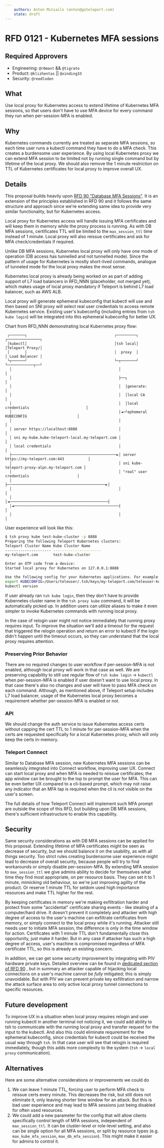 ```yaml
---
    authors: Anton Miniailo (anton@goteleport.com)
    state: draft
---
```


# RFD 0121 - Kubernetes MFA sessions

## Required Approvers

- Engineering: `@r0mant` && `@tigrato`
- Product: `@klizhentas` || `@xinding33`
- Security: `@reedloden`


## What
Use local proxy for Kubernetes access to extend lifetime of Kubernetes MFA sessions, so that users don't have to use MFA device for every command they run when per-session-MFA is enabled.

## Why
Kubernetes commands currently are treated as separate MFA sessions, so each time user runs a kubectl command they have to do a MFA check. This creates a burdensome user experience.
By using local Kubernetes proxy we can extend MFA session to be limited not by running single command but by lifetime of the local proxy. We should also remove the 1 minute restriction 
on TTL of Kubernetes certificates for local proxy to improve overall UX.

## Details

This proposal builds heavily upon [RFD 90 "Database MFA Sessions"](https://github.com/gravitational/teleport/blob/master/rfd/0090-db-mfa-sessions.md). 
It is an extension of the principles established in RFD 90 and it follows the same structure and
approach since we're extending same idea to provide very similar functionality, but for Kubernetes access.

Local proxy for Kubernetes access will handle issuing MFA certificates and will keep them in memory while the proxy process is running. 
As with DB MFA sessions, certificates TTL will be limited to the `max_session_ttl` time instead of 1 minute.
Local proxy will also reissue certificates and ask for MFA check/credentials if required.

Unlike DB MFA sessions, Kubernetes local proxy will only have one mode of operation (DB access has tunnelled and not tunnelled mode). 
Since the pattern of usage for Kubernetes is mostly short-lived commands, analogue of tunneled mode for the local proxy makes the most sense.

Kubernetes local proxy is already being worked on as part of adding support of L7 load balancers in RFD_NNN (placeholder, not merged yet), 
which makes usage of local proxy mandatory if Teleport is behind L7 load balancer, such as AWS ALB.

Local proxy will generate ephemeral kubeconfig that kubectl will use and then based on SNI proxy will select real user credentials
to access remote Kubernetes service. Existing user's kubeconfig (including entries from `tsh kube login`) will be integrated into
this ephemeral kubeconfig for better UX.

Chart from RFD_NNN demonstrating local Kubernetes proxy flow:
```
 ┌───────┐                                        ┌─────────┐                         ┌───────────────┐
 │kubectl│                                        │tsh local│                         │Teleport Proxy/│
 │       │                                        │  proxy  │                         │ Load Balancer │
 └┬──────┘                                        └─┬───────┘                         └────────────┬──┘
  │                                                 │                                              │
  │                                                 ├──┐                                           │
  │                                                 │  │generate:                                  │
  │                                                 │  │local CA                                   │
  │                                                 │  │local credentials                          │
  │                                                 │◄─┘ephemeral KUBECONFIG                       │
  │                                                 │                                              │
  │ server https://localhost:8888                   │                                              │
  │ sni my-kube.kube-teleport-local.my-teleport.com │                                              │
  │ local credentials                               │                                              │
  ├────────────────────────────────────────────────►│ server https://my-teleport.com:443           │
  │                                                 │ sni kube-teleport-proxy-alpn.my-teleport.com │
  │                                                 │ "real" user credentials                      │
  │                                                 ├─────────────────────────────────────────────►│
  │                                                 │                                              │
  │                                                 │◄─────────────────────────────────────────────┤
  │◄────────────────────────────────────────────────┤                                              │
  │                                                 │                                              │
```

User experience will look like this:

```bash
$ tsh proxy kube test-kube-cluster -p 8888
Preparing the following Teleport Kubernetes clusters:
Teleport Cluster Name Kube Cluster Name
--------------------- ----------------------
my-teleport.com       test-kube-cluster

Enter an OTP code from a device:
Started local proxy for Kubernetes on 127.0.0.1:8888

Use the following config for your Kubernetes applications. For example:
export KUBECONFIG=/Users/teleuser/.tsh/keys/my-teleport.com/teleuser-kube/my-teleport.com/localproxy-8888-kubeconfig
kubectl version
```
If user already ran `tsh kube login`, then they don't have to provide Kubernetes cluster name in the `tsh proxy kube` command,
 it will be automatically picked up.
In addition users can utilize aliases to make it even simpler to invoke Kubernetes commands with running local proxy. 

In the case of relogin user might not notice immediately that running proxy requires input. To improve the situation we'll add 
a timeout for the request that triggered the relogin operation and return an error to kubectl if the login didn't happen until the timeout occurs, so they can understand that the local proxy
requires attention.

### Preserving Prior Behavior

There are no required changes to user workflow if per-session-MFA is not enabled, although local proxy will work in that case as well. 
We are preserving capability to still use regular flow of `tsh kube login` -> `kubectl` when per-session-MFA is enabled if user doesn't want
to use local proxy. In that case there's also no changes and user will have to pass MFA check on each command. 
Although, as mentioned above, if Teleport setup includes L7 load balancer, usage of the Kubernetes local proxy becomes a requirement
whether per-session-MFA is enabled or not.

### API

We should change the auth service to issue Kubernetes access certs without capping the
cert TTL to 1 minute for per-session-MFA when the certs are requested specifically for a 
local Kubernetes proxy, which will only keep the certs in-memory.

### Teleport Connect
Similar to Database MFA session, new Kubernetes MFA sessions can be seamlessly integrated into Connect workflow, improving user UX.
Connect can start local proxy and when MFA is needed to reissue certificates; the app window can be brought to the top to prompt the user for
MFA. This can be even better UX compared to a cli-based prompt, which may not raise any indicator that an MFA tap is required
when the cli is not visible on the user's screen.

The full details of how Teleport Connect will implement such MFA prompt are outside the
scope of this RFD, but building upon DB MFA sessions, there's sufficient infrastructure to enable this capability.

## Security
Same security considerations as with DB MFA sessions can be applied for this proposal.
Extending lifetime of MFA certificates might be seen as decrease of security, but we should balance it on the usability,
as with all things security. Too strict rules creating burdensome user experience might lead to decrease of overall security,
 because people will try to find workarounds or simply disable per-session-MFA. By extending MFA session to `max_session_ttl` 
we give admins ability to decide for themselves what time they find most appropriate, on per resource basis. They can 
set it to 1 minute, mimicking old behaviour, so we're just improving agility of the product.
Or reserve 1 minute TTL for seldom used high importance resources and make TTL higher for the rest.

By keeping certificates in memory we're making exfiltration harder and protect from some "accidental" certificate sharing events - like
stealing of a computer/hard drive. It doesn't prevent it completely and attacker with high degree of access to the 
user's machine can exfiltrate certificates from memory, or simply connect to the local proxy while it's running. Attacker still needs user to
initiate MFA session, the difference is only in the time window for action. Certificates with 1 minute TTL don't fundamentally
close this opportunity, just make it harder. But in any case if attacker has such a high degree of access, user's machine
is compromised regardless of MFA certificate TTL, so this is already an existing concern.

In addition, we can get some security improvement by integrating with PIV hardware private keys. Detailed overview can be 
found in [dedicated section of RFD 90](https://github.com/gravitational/teleport/blob/master/rfd/0090-db-mfa-sessions.md#integrating-with-piv-hardware-private-keys-for-security-improvements)
, but in summary an attacker capable of hijacking local connections on a user's machine
cannot be *fully* mitigated; this is simply unavoidable. But with PIV we can prevent private key exfiltration and narrow the attack surface area
to only active local proxy tunnel connections to specific resources.

## Future development
To improve UX in a situation when local proxy requires relogin and user running kubectl in another terminal not noticing it, we could 
add ability to tsh to communicate with the running local proxy and transfer request for the input to the kubectl. And also this could eliminate
requirement for the ephemeral kubeconfig, since credentials for kubectl could be received the usual way through `tsh`. In that case user
will see that relogin is required immediately, though this adds more complexity to the system (`tsh` -> `local proxy` communication).

## Alternatives 
Here are some alternative considerations or improvements we could do
1. We can leave 1 minute TTL, forcing user to perform MFA check to reissue certs every minute. This decreases the risk, but still does not eliminate it, 
 only leaving shorter time window for an attack. But this is bad user experience and may lead to MFA sessions just being disabled for often used resources.
2. We could add a new parameter for the config that will allow clients specifically control length of MFA sessions, 
independent of `max_session_ttl`. It can be cluster-level or role-level setting, and also can be single option for all MFA sessions,
 or split by resource types (e.g. `max_kube_mfa_session`, `max_db_mfa_session`). This might make it easier for admins to control it.


